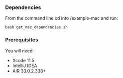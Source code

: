 ### Dependencies
From the command line cd into /example-mac and run:

```shell
bash get_mac_dependencies.sh
```

### Prerequisites

You will need

- Xcode 11.5
- IntelliJ IDEA
- AIR 33.0.2.338+
